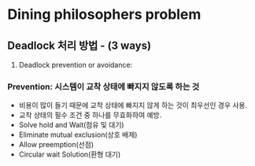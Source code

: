 # Dining philosophers problem
## Deadlock 처리 방법 - (3 ways)
1. Deadlock prevention or avoidance:

### Prevention: 시스템이 교착 상태에 빠지지 않도록 하는 것
- 비용이 많이 들기 때문에 교착 상태에 빠지지 않게 하는 것이 최우선인 경우 사용.
- 교착 상태의 필수 조건 중 하나를 무효화하여 예방.
- Solve hold and Wait(점유 및 대기)
- Eliminate mutual exclusion(상호 배제)
- Allow preemption(선점)
- Circular wait Solution(환형 대기)

